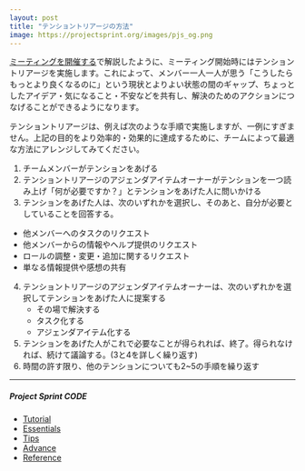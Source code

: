 ```yaml
---
layout: post
title: "テンショントリアージの方法"
image: https://projectsprint.org/images/pjs_og.png
---
```


[ミーティングを開催する](../tutorial/section3-2)で解説したように、ミーティング開始時にはテンショントリアージを実施します。これによって、メンバー一人一人が思う「こうしたらもっとより良くなるのに」という現状とよりよい状態の間のギャップ、ちょっとしたアイデア・気になること・不安などを共有し、解決のためのアクションにつなげることができるようになります。

テンショントリアージは、例えば次のような手順で実施しますが、一例にすぎません。上記の目的をより効率的・効果的に達成するために、チームによって最適な方法にアレンジしてみてください。

1. チームメンバーがテンションをあげる
2. テンショントリアージのアジェンダアイテムオーナーがテンションを一つ読み上げ「何が必要ですか？」とテンションをあげた人に問いかける
3. テンションをあげた人は、次のいずれかを選択し、そのあと、自分が必要としていることを回答する。
  - 他メンバーへのタスクのリクエスト
  - 他メンバーからの情報やヘルプ提供のリクエスト
  - ロールの調整・変更・追加に関するリクエスト
  - 単なる情報提供や感想の共有
4. テンショントリアージのアジェンダアイテムオーナーは、次のいずれかを選択してテンションをあげた人に提案する
   - その場で解決する
   - タスク化する
   - アジェンダアイテム化する
5. テンションをあげた人がこれで必要なことが得られれば、終了。得られなければ、続けて議論する。(3と4を詳しく繰り返す)
6. 時間の許す限り、他のテンションについても2~5の手順を繰り返す

---

##### Project Sprint CODE
- [Tutorial](../tutorial/index.md)
- [Essentials](../essentials.md)
- [Tips](../tips/index.md)
- [Advance](../advance.md)
- [Reference](../reference.md)
